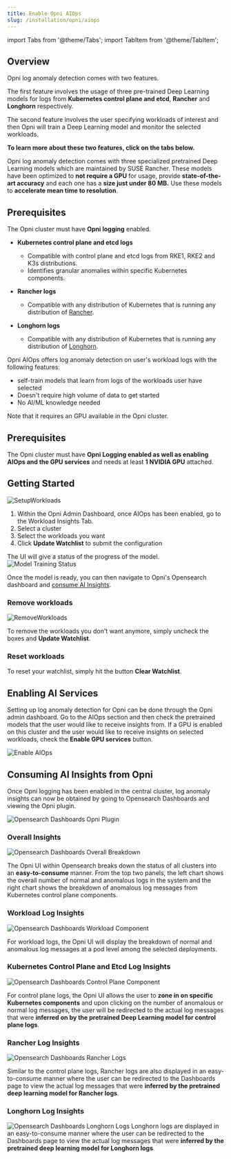 ```yaml
---
title: Enable Opni AIOps
slug: /installation/opni/aiops
---
```

import Tabs from '@theme/Tabs';
import TabItem from '@theme/TabItem';


<Tabs>
<TabItem value="log-anomaly-detection" label="Log Anomaly Detection" default>

## Overview
Opni log anomaly detection comes with two features. 

The first feature involves the usage of three pre-trained Deep Learning models for logs from **Kubernetes control plane and etcd**, **Rancher** and **Longhorn** respectively. 

The second feature involves the user specifying workloads of interest and then Opni will train a  Deep Learning model and monitor the selected workloads.

**To learn more about these two features, click on the tabs below.**
<Tabs>
<TabItem value="pre-trained" label="Pretrained Models">

Opni log anomaly detection comes with three specialized pretrained Deep Learning models which are maintained by SUSE Rancher. These models have been optimized to **not require a GPU** for usage, provide **state-of-the-art accuracy** and each one has a **size just under 80 MB.** Use these models to **accelerate mean time to resolution**.

## Prerequisites

The Opni cluster must have **Opni logging** enabled.

* **Kubernetes control plane and etcd logs**
    * Compatible with control plane and etcd logs from RKE1, RKE2 and K3s distributions.
    * Identifies granular anomalies within specific Kubernetes components.

* **Rancher logs** 
    * Compatible with any distribution of Kubernetes that is running any distribution of [Rancher](https://docs.ranchermanager.rancher.io/versions).

* **Longhorn logs**
    * Compatible with any distribution of Kubernetes that is running any distribution of [Longhorn](https://longhorn.io).

</TabItem>
<TabItem value="workload" label="User workloads self-learning">
Opni AIOps offers log anomaly detection on user's workload logs with the following features:

* self-train models that learn from logs of the workloads user have selected
* Doesn't require high volume of data to get started
* No AI/ML knowledge needed

Note that it requires an GPU available in the Opni cluster.

## Prerequisites

The Opni cluster must have **Opni Logging enabled as well as enabling AIOps and the GPU services** and needs at least **1 NVIDIA GPU** attached.

## Getting Started
![SetupWorkloads](/img/aiops/initial_workload_configuration.png)

1. Within the Opni Admin Dashboard, once AIOps has been enabled, go to the Workload Insights Tab.
2. Select a cluster
3. Select the workloads you want
4. Click **Update Watchlist** to submit the configuration

The UI will give a status of the progress of the model. 
![Model Training Status](/img/aiops/opni_train_workload_model.png)

Once the model is ready, you can then navigate to Opni's Opensearch dashboard and [consume AI Insights](#consuming-ai-insights-from-opni).

### Remove workloads

![RemoveWorkloads](/img/aiops/remove_workload_insights.png)

To remove the workloads you don't want anymore, simply uncheck the boxes and **Update Watchlist**.

### Reset workloads

To reset your watchlist, simply hit the button **Clear Watchlist**.

</TabItem>
</Tabs>

## Enabling AI Services

Setting up log anomaly detection for Opni can be done through the Opni admin dashboard. Go to the AIOps section and then check the pretrained models that the user would like to receive insights from. If a GPU is enabled on this cluster and the user would like to receive insights on selected workloads, check the **Enable GPU services** button.

![Enable AIOps](/img/aiops/admin_dashboard_enable_ai.png)

## Consuming AI Insights from Opni

Once Opni logging has been enabled in the central cluster, log anomaly insights can now be obtained by going to Opensearch Dashboards and viewing the Opni plugin.

![Opensearch Dashboards Opni Plugin](/img/aiops/opensearch_opni_plugin.png)

### Overall Insights
![Opensearch Dashboards Overall Breakdown](/img/aiops/opensearch_dashboards_overall.png)

The Opni UI within Opensearch breaks down the status of all clusters into an **easy-to-consume** manner. 
From the top two panels, the left chart shows the overall number of normal and anomalous logs in the system and the right chart shows the breakdown of anomalous log messages from Kubernetes control plane components.

### Workload Log Insights
![Opensearch Dashboards Workload Component](/img/aiops/workload_insights_panel.png)

For workload logs, the Opni UI will display the breakdown of normal and anomalous log messages at a pod level among the selected deployments.

### Kubernetes Control Plane and Etcd Log Insights

![Opensearch Dashboards Control Plane Component](/img/aiops/opni_controlplane_breakdown.png)

For control plane logs, the Opni UI allows the user to **zone in on specific Kubernetes components** and upon clicking on the number of anomalous or normal log messages, the user will be redirected to the actual log messages that were **inferred on by the pretrained Deep Learning model for control plane logs**.

### Rancher Log Insights

![Opensearch Dashboards Rancher Logs](/img/aiops/rancher_log_insights.png)

Similar to the control plane logs, Rancher logs are also displayed in an easy-to-consume manner where the user can be redirected to the Dashboards page to view the actual log messages that were **inferred by the pretrained deep learning model for Rancher logs**.

### Longhorn Log Insights
![Opensearch Dashboards Longhorn Logs](/img/aiops/longhorn_opni_log_anomaly.png)
Longhorn logs are displayed in an easy-to-consume manner where the user can be redirected to the Dashboards page to view the actual log messages that were **inferred by the pretrained deep learning model for Longhorn logs**



</TabItem>
</Tabs>